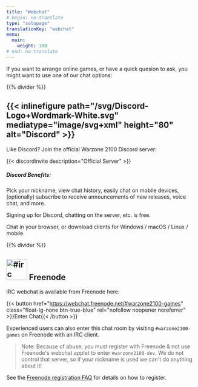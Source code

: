 ```yaml
---
title: "Webchat"
# begin: no-translate
type: "solopage"
translationKey: "webchat"
menu:
  main:
    weight: 100
# end: no-translate
---
```


If you want to arrange online games, or have a quick quesion to ask, you might want to use one of our chat options:

{{% divider %}}

## {{< inlinefigure path="/svg/Discord-Logo+Wordmark-White.svg" mediatype="image/svg+xml" height="80" alt="Discord" >}}

Like Discord? Join the official Warzone 2100 Discord server:

{{< discordinvite description="Official Server" >}}

##### Discord Benefits:

Pick your nickname, view chat history, easily chat on mobile devices, (optionally) subscribe to receive announcements of new releases, voice chat, and more.

Signing up for Discord, chatting on the server, etc. is free.

Chat in your browser, or download clients for Windows / macOS / Linux / mobile.

{{% divider %}}

## <img src="/img/ftirc-online.svg" height="55" width="55" alt="#irc" /> Freenode

IRC webchat is available from Freenode here:

{{< button href="https://webchat.freenode.net/#warzone2100-games" class="float-lg-none btn-true-blue" rel="nofollow noopener noreferrer" >}}Enter Chat{{< /button >}}

Experienced users can also enter this chat room by visiting `#warzone2100-games` on Freenode with an IRC client.

> Note: Because of abuse, you must register with Freenode &amp; not use Freenode's webchat applet to enter `#warzone2100-dev`.
> We do not control that server, so if your nickname is used we can't do anything about it!

See the [Freenode registration FAQ](https://freenode.net/kb/answer/registration) for details on how to register.
